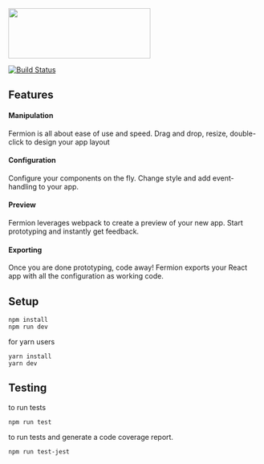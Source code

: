 <img text-align='center' height ='100' width='283' src="https://github.com/FermORG/fermorg.github.io/blob/master/assets/images/logo1.png?raw=true" />

[![Build Status](https://travis-ci.org/FermORG/FermionJS.svg?branch=master)](https://travis-ci.org/FermORG/FermionJS)

## Features

#### Manipulation
Fermion is all about ease of use and speed. Drag and drop, resize, double-click to design your app layout

#### Configuration
Configure your components on the fly. Change style and add event-handling to your app.

#### Preview
Fermion leverages webpack to create a preview of your new app. Start prototyping and instantly get feedback.

#### Exporting
Once you are done prototyping, code away! Fermion exports your React app with all the configuration as working code.

## Setup

```
npm install
npm run dev
```
for yarn users
```
yarn install
yarn dev
```

## Testing

to run tests
```
npm run test
```
to run tests and generate a code coverage report.
```
npm run test-jest
```
